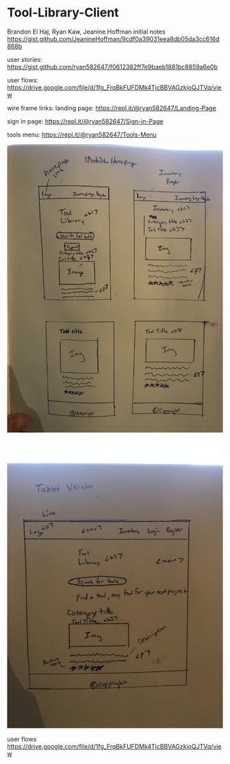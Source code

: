 # Tool-Library-Client
Brandon El Haj, Ryan Kaw, Jeanine Hoffman
initial notes
https://gist.github.com/JeanineHoffman/9cdf0a39031eea8db05da3cc616d868b

user stories:
https://gist.github.com/ryan582647/f0612382ff7e9baeb1881bc8859a6e0b

user flows:
https://drive.google.com/file/d/1fg_FrqBkFUFDMk4TjcBBVAGzkjoQJTVq/view

wire frame links:
landing page:
https://repl.it/@ryan582647/Landing-Page

sign in page: 
https://repl.it/@ryan582647/Sign-in-Page

tools menu:
https://repl.it/@ryan582647/Tools-Menu

![Mobile Wireframes](/src/images/mobile_homepage.jpg "Tool Library Mobile Homepage")  

![Tablet Wireframes](/src/images/tablet_homepage.jpg "Tool Library Tablet Homepage")  


user flows  https://drive.google.com/file/d/1fg_FrqBkFUFDMk4TjcBBVAGzkjoQJTVq/view